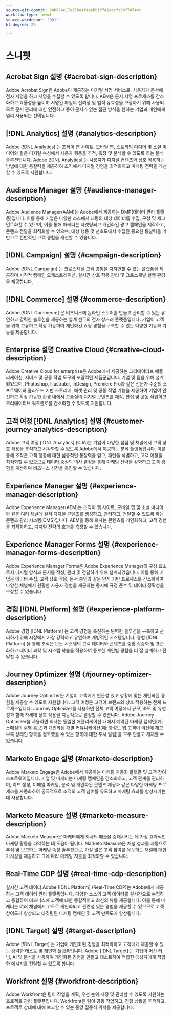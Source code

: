 ```yaml
---
source-git-commit: 94b074c17e976e4f4acbb1ff41aacfc9bf74744c
workflow-type: tm+mt
source-wordcount: '901'
ht-degree: 2%

---
```

# 스니펫

## Acrobat Sign 설명 {#acrobat-sign-description}

Adobe Acrobat Sign은 Adobe이 제공하는 디지털 서명 서비스로, 사용자가 문서에 전자 서명을 하고 서명을 수집할 수 있도록 합니다. AEM은 문서 서명 프로세스를 간소화하고 효율성을 높이며 서명된 파일의 신뢰성 및 법적 유효성을 보장하기 위해 사용되므로 문서 관리에 대한 안전하고 종이 문서가 없는 접근 방식을 원하는 기업과 개인에게 널리 사용되는 선택입니다.

## [!DNL Analytics] 설명 {#analytics-description}

Adobe [!DNL Analytics] 는 조직이 웹 사이트, 모바일 앱, 스트리밍 미디어 및 소셜 미디어와 같은 디지털 속성에서 사용자 행동을 추적, 측정 및 분석할 수 있도록 하는 분석 솔루션입니다. Adobe [!DNL Analytics] 는 사용자가 디지털 컨텐츠와 상호 작용하는 방법에 대한 통찰력을 제공하여 조직에서 디지털 경험을 최적화하고 마케팅 전략을 개선할 수 있도록 지원합니다.

## Audience Manager 설명 {#audience-manager-description}

Adobe Audience Manager(AAM)는 Adobe에서 제공하는 DMP(데이터 관리 플랫폼)입니다. 이를 통해 기업은 다양한 소스에서 대량의 대상 데이터를 수집, 구성 및 세그먼트화할 수 있으며, 이를 통해 마케터는 타겟팅되고 개인화된 광고 캠페인을 제작하고, 콘텐츠 전달을 최적화할 수 있으며, 대상 행동 및 선호도에서 수집된 중요한 통찰력을 기반으로 전반적인 고객 경험을 개선할 수 있습니다.

## [!DNL Campaign] 설명 {#campaign-description}

Adobe [!DNL Campaign] 는 크로스채널 고객 경험을 디자인할 수 있는 플랫폼을 제공하며 시각적 캠페인 오케스트레이션, 실시간 상호 작용 관리 및 크로스채널 실행 환경을 제공합니다.

## [!DNL Commerce] 설명 {#commerce-description}

Adobe [!DNL Commerce] 은 비즈니스에 온라인 스토어를 만들고 관리할 수 있는 유연하고 강력한 솔루션을 제공하는 업계 선두의 전자 상거래 플랫폼입니다. 기업이 고객을 위해 고유하고 확장 가능하며 개인화된 쇼핑 경험을 구축할 수 있는 다양한 기능과 기능을 제공합니다.

## Enterprise 설명 Creative Cloud {#creative-cloud-description}

Adobe Creative Cloud for enterprise은 Adobe에서 제공하는 크리에이티브 애플리케이션, 서비스 및 공동 작업 도구의 포괄적인 제품군입니다. 기업 및 팀을 위해 설계되었으며, Photoshop, Illustrator, InDesign, Premiere Pro과 같은 전문가 수준의 소프트웨어와 클라우드 기반 스토리지, 에셋 관리 및 공동 작업 기능을 제공하여 기업이 안전하고 확장 가능한 환경 내에서 고품질의 디지털 콘텐츠를 제작, 편집 및 공동 작업하고 크리에이티브 워크플로를 간소화할 수 있도록 지원합니다.

## 고객 여정 [!DNL Analytics] 설명 {#customer-journey-analytics-description}

Adobe 고객 여정 [!DNL Analytics] (CJA)는 기업이 다양한 접점 및 채널에서 고객 상호 작용을 분석하고 시각화할 수 있도록 Adobe에서 제공하는 분석 플랫폼입니다. 이를 통해 조직은 고객 행동에 대한 심층적인 통찰력을 얻고, 패턴을 식별하고, 고객 여정을 최적화할 수 있으므로 데이터 중심의 의사 결정을 통해 마케팅 전략을 강화하고 고객 경험을 개선하며 비즈니스 성장을 촉진할 수 있습니다.

## Experience Manager 설명 {#experience-manager-description}

Adobe Experience Manager(AEM)는 조직이 웹 사이트, 모바일 앱 및 소셜 미디어와 같은 여러 채널에 걸쳐 디지털 콘텐츠를 생성하고, 관리하고, 전달할 수 있도록 하는 콘텐츠 관리 시스템(CMS)입니다. AEM을 통해 회사는 콘텐츠를 개인화하고, 고객 경험을 최적화하고, 디지털 전략의 효과를 측정할 수 있습니다.

## Experience Manager Forms 설명 {#experience-manager-forms-description}

Adobe Experience Manager Forms은 Adobe Experience Manager의 구성 요소로서 디지털 양식과 문서를 작성, 관리 및 전달하기 위해 설계되었습니다. 이를 통해 기업은 데이터 수집, 고객 상호 작용, 문서 승인과 같은 양식 기반 프로세스를 간소화하여 다양한 채널에서 원활한 사용자 경험을 제공하는 동시에 규정 준수 및 데이터 정확성을 보장할 수 있습니다.

## 경험 [!DNL Platform] 설명 {#experience-platform-description}

Adobe 경험 [!DNL Platform] 는 고객 경험을 촉진하는 완벽한 솔루션을 구축하고 관리하기 위해 시장에서 가장 강력하고 유연하며 개방적인 시스템입니다. 경험 [!DNL Platform] 을 통해 조직은 모든 시스템의 고객 데이터와 콘텐츠를 중앙 집중화 및 표준화하고 데이터 과학 및 시스템 학습을 적용하여 풍부한 개인별 경험을 더 잘 설계하고 전달할 수 있습니다.

## Journey Optimizer 설명 {#journey-optimizer-description}

Adobe Journey Optimizer은 기업이 고객에게 연관성 있고 상황에 맞는 개인화된 경험을 제공할 수 있도록 지원합니다. 고객 여정은 고객이 브랜드와 상호 작용하는 전체 프로세스입니다. Journey Optimizer를 사용하면 전체 고객 여정에서 규모, 속도 및 유연성과 함께 차세대 상호 작용을 지능적으로 결정할 수 있습니다. Adobe Journey Optimizer을 사용하면 회사는 동일한 애플리케이션 내에서 예약된 마케팅 캠페인(예: 소매점의 주별 홍보)과 개인화된 개별 커뮤니케이션(예: 충성도 앱 고객이 이전에 재고 부족 상태인 항목을 검토했을 수 있는 항목에 대한 푸시 알림)을 모두 만들고 게재할 수 있습니다.

## Marketo Engage 설명 {#marketo-description}

Adobe Marketo Engage은 Adobe에서 제공하는 마케팅 자동화 플랫폼 및 고객 참여 소프트웨어입니다. 기업 및 마케터는 마케팅 캠페인을 간소화하고, 고객 관계를 관리하며, 리드 생성, 이메일 마케팅, 분석 및 개인화된 콘텐츠 제공과 같은 다양한 마케팅 프로세스를 자동화하여 궁극적으로 조직의 고객 참여를 유도하고 마케팅 효과를 향상시키는 데 사용합니다.

## Marketo Measure 설명 {#marketo-measure-description}

Adobe Marketo Measure은 마케터에게 회사의 매출을 증대시키는 데 가장 효과적인 마케팅 활동을 파악하는 데 도움이 됩니다. Marketo Measure은 채널 성과를 자동으로 추적 및 보고하는 마케팅 속성 솔루션으로, 가장 많은 고객 참여를 유도하는 채널에 대한 가시성을 제공하고 그에 따라 마케팅 지출을 최적화할 수 있습니다.

## Real-Time CDP 설명 {#real-time-cdp-description}

실시간 고객 데이터 Adobe [!DNL Platform] (Real-Time CDP)는 Adobe에서 제공하는 고객 데이터 관리 플랫폼입니다. 다양한 소스의 고객 데이터를 실시간으로 수집하고 통합하여 비즈니스에 고객에 대한 종합적이고 최신의 뷰를 제공합니다. 이를 통해 마케터는 여러 채널에서 고도로 개인화되고 관련성 있는 경험을 제공할 수 있으므로 고객 참여도가 향상되고 타깃팅된 마케팅 캠페인 및 고객 만족도가 향상됩니다.

## [!DNL Target] 설명 {#target-description}

Adobe [!DNL Target] 는 기업이 개인화된 경험을 최적화하고 고객에게 제공할 수 있는 강력한 테스트 및 개인화 플랫폼입니다. Adobe [!DNL Target] 는 기업이 머신 러닝, AI 및 분석을 사용하여 개인화된 경험을 만들고 테스트하여 적합한 대상자에게 적합한 메시지를 전달할 수 있도록 합니다.

## Workfront 설명 {#workfront-description}

Adobe Workfront은 팀이 작업을 계획, 우선 순위 지정 및 관리할 수 있도록 지원하는 프로젝트 관리 플랫폼입니다. Workfront은 팀이 공동 작업하고, 진행 상황을 추적하고, 프로젝트 상태에 대해 보고할 수 있는 중앙 집중식 위치를 제공합니다.

